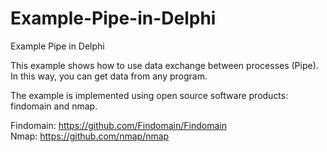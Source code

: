 # Example-Pipe-in-Delphi
Example Pipe in Delphi

This example shows how to use data exchange between processes (Pipe). In this way, you can get data from any program.

The example is implemented using open source software products: findomain and nmap.

Findomain: https://github.com/Findomain/Findomain <br>
Nmap: https://github.com/nmap/nmap

